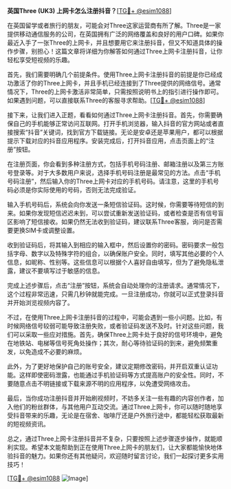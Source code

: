 **英国Three (UK3) 上网卡怎么注册抖音？**[[TG💪+ @esim1088](https://t.me/s/esim1088)]

在英国留学或者旅行的朋友，可能会对Three这家运营商有所了解。Three是一家提供移动通信服务的公司，在英国拥有广泛的网络覆盖和良好的用户口碑。如果你最近入手了一张Three的上网卡，并且想要用它来注册抖音，但又不知道具体的操作步骤，别担心！这篇文章将详细为你解答如何通过Three上网卡注册抖音，让你轻松享受短视频的乐趣。

首先，我们需要明确几个前提条件。使用Three上网卡注册抖音的前提是你已经成功激活了你的Three上网卡，并且手机已经连接到了Three提供的网络信号。通常情况下，Three的上网卡激活非常简单，只需按照说明书上的指引进行操作即可。如果遇到问题，可以直接联系Three的客服寻求帮助。[[TG💪+ @esim1088](https://t.me/s/esim1088)]

接下来，让我们进入正题，看看如何通过Three上网卡注册抖音。首先，你需要确保自己的手机能够正常访问互联网。打开手机浏览器，输入抖音的官方网站或者直接搜索“抖音”关键词，找到官方下载链接。无论是安卓还是苹果用户，都可以根据提示下载对应的抖音应用程序。安装完成后，打开抖音应用，点击页面上的“注册”按钮。

在注册页面，你会看到多种注册方式，包括手机号码注册、邮箱注册以及第三方账号登录等。对于大多数用户来说，选择手机号码注册是最常见的方法。点击“手机号码注册”，然后输入你的Three上网卡对应的手机号码。请注意，这里的手机号码必须是你实际使用的号码，否则无法完成验证。

输入手机号码后，系统会向你发送一条短信验证码。这时候，你需要等待短信的到来。如果你发现短信迟迟未到，可以尝试重新发送验证码，或者检查是否有信号盲区影响了短信接收。如果仍然无法收到验证码，建议联系Three客服，询问是否需要更换SIM卡或调整设置。

收到验证码后，将其输入到相应的输入框中，然后设置你的密码。密码要求一般包括字母、数字以及特殊字符的组合，以确保账户安全。同时，填写其他必要的个人信息，如昵称、性别等。这些信息可以根据个人喜好自由填写，但为了避免隐私泄露，建议不要填写过于敏感的信息。

完成上述步骤后，点击“注册”按钮，系统会自动处理你的注册请求。通常情况下，这个过程非常迅速，只需几秒钟就能完成。一旦注册成功，你就可以正式登录抖音并开始浏览视频内容了。

不过，在使用Three上网卡注册抖音的过程中，可能会遇到一些小问题。比如，有时候网络信号较弱可能导致注册失败，或者验证码发送不及时。针对这些问题，我们可以采取一些应对措施。首先，确保Three上网卡处于良好的信号环境中，避免在地铁站、电梯等信号死角处操作；其次，耐心等待验证码的到来，避免频繁重发，以免造成不必要的麻烦。

此外，为了更好地保护自己的账号安全，建议定期修改密码，并开启双重认证功能。这样即使密码泄露，也能通过手机验证码等方式提高账户的安全性。同时，不要随意点击不明链接或下载来源不明的应用程序，以免遭受网络攻击。

最后，当你成功注册抖音并开始刷视频时，不妨多关注一些有趣的内容创作者，加入他们的粉丝群体，与其他用户互动交流。通过Three上网卡，你可以随时随地享受抖音带来的乐趣，无论是在宿舍、咖啡厅还是户外旅行途中，都能轻松获取最新的短视频资讯。

总之，通过Three上网卡注册抖音并不复杂，只要按照上述步骤逐步操作，就能顺利实现。希望本文能帮助到正在使用Three上网卡的朋友们，让大家都能愉快地体验抖音的魅力。如果你还有其他疑问，欢迎随时留言讨论，我们一起探讨更多实用技巧！

[[TG💪+ @esim1088](https://t.me/s/esim1088) ![Image](https://i.postimg.cc/4NQfJmqS/Snipaste-2025-05-13-00-14-12.png)]